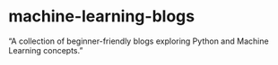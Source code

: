 # machine-learning-blogs
“A collection of beginner-friendly blogs exploring Python and Machine Learning concepts.”
